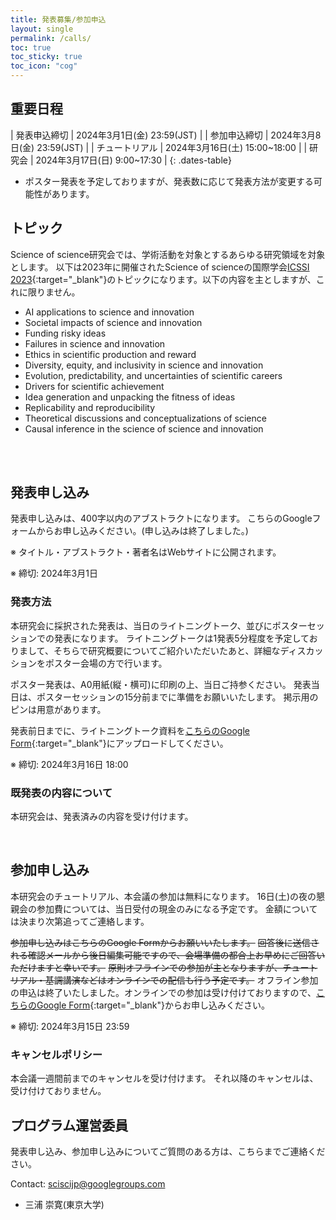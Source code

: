 ```yaml
---
title: 発表募集/参加申込
layout: single
permalink: /calls/
toc: true
toc_sticky: true
toc_icon: "cog"
---
```


## 重要日程

<style>
.dates-table { font-size: .9em; }
.dates-table del { color: #888; }
</style>

| 発表申込締切 | 2024年3月1日(金) 23:59(JST) |
| 参加申込締切 | 2024年3月8日(金) 23:59(JST) |
| チュートリアル | 2024年3月16日(土) 15:00~18:00 |
| 研究会 | 2024年3月17日(日) 9:00~17:30 |
{: .dates-table}

* ポスター発表を予定しておりますが、発表数に応じて発表方法が変更する可能性があります。

## トピック

Science of science研究会では、学術活動を対象とするあらゆる研究領域を対象とします。 
以下は2023年に開催されたScience of scienceの国際学会[ICSSI 2023](https://www.icssi.org/){:target="_blank"}のトピックになります。以下の内容を主としますが、これに限りません。

* AI applications to science and innovation
* Societal impacts of science and innovation 
* Funding risky ideas
* Failures in science and innovation
* Ethics in scientific production and reward
* Diversity, equity, and inclusivity in science and innovation
* Evolution, predictability, and uncertainties of scientific careers
* Drivers for scientific achievement
* Idea generation and unpacking the fitness of ideas
* Replicability and reproducibility
* Theoretical discussions and conceptualizations of science
* Causal inference in the science of science and innovation 

<br>
<br>

## 発表申し込み

発表申し込みは、400字以内のアブストラクトになります。
こちらのGoogleフォームからお申し込みください。(申し込みは終了しました。)

※ タイトル・アブストラクト・著者名はWebサイトに公開されます。

※ 締切: 2024年3月1日

### 発表方法

本研究会に採択された発表は、当日のライトニングトーク、並びにポスターセッションでの発表になります。
ライトニングトークは1発表5分程度を予定しておりまして、そちらで研究概要についてご紹介いただいたあと、詳細なディスカッションをポスター会場の方で行います。

ポスター発表は、A0用紙(縦・横可)に印刷の上、当日ご持参ください。
発表当日は、ポスターセッションの15分前までに準備をお願いいたします。
掲示用のピンは用意があります。

発表前日までに、ライトニングトーク資料を[こちらのGoogle Form](https://forms.gle/ztvj7nNdoucJBGdp9){:target="_blank"}にアップロードしてください。
<!-- 発表前日までに、ライトニングトーク、ならびにポスター原稿のPDFをこちらのGoogle Formにアップロードしてください。(3月以降公開) -->

※ 締切: 2024年3月16日 18:00

<!-- ※ 発表募集数によっては、発表方法が変更になる場合があります。 -->

### 既発表の内容について

本研究会は、発表済みの内容を受け付けます。

<br>

## 参加申し込み

本研究会のチュートリアル、本会議の参加は無料になります。
16日(土)の夜の懇親会の参加費については、当日受付の現金のみになる予定です。
金額については決まり次第追ってご連絡します。

~~参加申し込みはこちらのGoogle Formからお願いいたします。~~
~~回答後に送信される確認メールから後日編集可能ですので、会場準備の都合上お早めにご回答いただけますと幸いです。~~
~~原則オフラインでの参加が主となりますが、チュートリアル・基調講演などはオンラインでの配信も行う予定です。~~
オフライン参加の申込は終了いたしました。オンラインでの参加は受け付けておりますので、[こちらのGoogle Form](https://forms.gle/4gKukKk79GwJVtzj9){:target="_blank"}からお申し込みください。

※ 締切: 2024年3月15日 23:59

### キャンセルポリシー

本会議一週間前までのキャンセルを受け付けます。
それ以降のキャンセルは、受け付けておりません。

## プログラム運営委員

発表申し込み、参加申し込みについてご質問のある方は、こちらまでご連絡ください。

Contact: [sciscijp@googlegroups.com](mailto:sciscijp@googlegroups.com)

* 三浦 崇寛(東京大学)